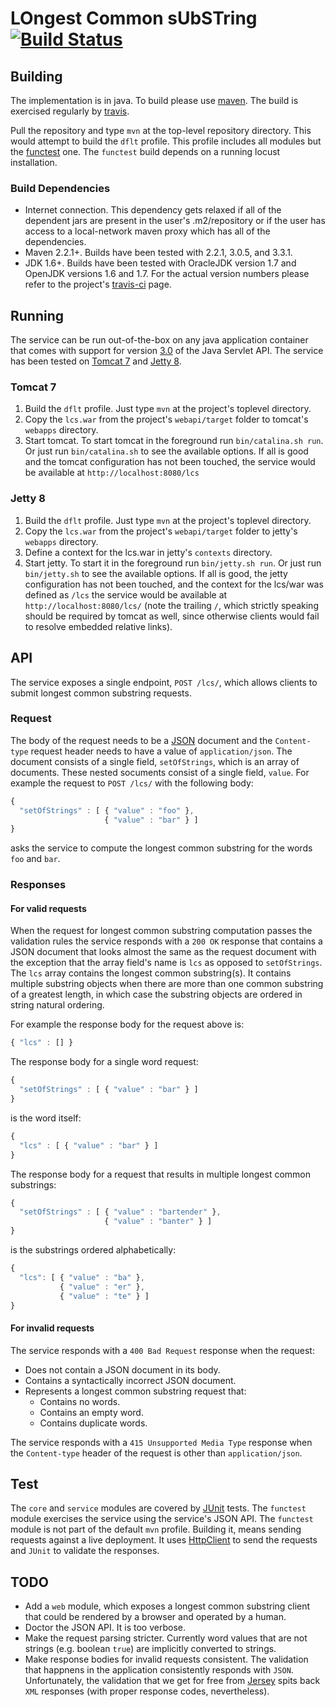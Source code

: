 # LOngest Common sUbSTring   [![Build Status](https://travis-ci.org/gv0tch0/locust.png)](https://travis-ci.org/gv0tch0/locust)

## Building

The implementation is in java. To build please use [maven](http://maven.apache.org/ "Maven Home"). The build is exercised regularly by [travis](https://travis-ci.org/gv0tch0/locust).

Pull the repository and type `mvn` at the top-level repository directory. This would attempt to build the `dflt` profile. This profile includes all modules but the [functest](https://github.com/gv0tch0/locust/tree/master/functest) one. The `functest` build depends on a running locust installation.

### Build Dependencies

- Internet connection. This dependency gets relaxed if all of the dependent jars are present in the user's .m2/repository or if the user has access to a local-network maven proxy which has all of the dependencies.
- Maven 2.2.1+. Builds have been tested with 2.2.1, 3.0.5, and 3.3.1.
- JDK 1.6+. Builds have been tested with OracleJDK version 1.7 and OpenJDK versions 1.6 and 1.7. For the actual version numbers please refer to the project's [travis-ci](https://travis-ci.org/gv0tch0/locust) page.

## Running

The service can be run out-of-the-box on any java application container that comes with support for version [3.0](http://jcp.org/en/jsr/detail?id=315) of the Java Servlet API. The service has been tested on [Tomcat 7](http://tomcat.apache.org/download-70.cgi) and [Jetty 8](http://download.eclipse.org/jetty/stable-8/dist/).

### Tomcat 7

1. Build the `dflt` profile. Just type `mvn` at the project's toplevel directory.
2. Copy the `lcs.war` from the project's `webapi/target` folder to tomcat's `webapps` directory.
3. Start tomcat. To start tomcat in the foreground run `bin/catalina.sh run`. Or just run `bin/catalina.sh` to see the available options. If all is good and the tomcat configuration has not been touched, the service would be available at `http://localhost:8080/lcs`

### Jetty 8

1. Build the `dflt` profile. Just type `mvn` at the project's toplevel directory.
2. Copy the `lcs.war` from the project's `webapi/target` folder to jetty's `webapps` directory.
3. Define a context for the lcs.war in jetty's `contexts` directory.
4. Start jetty. To start it in the foreground run `bin/jetty.sh run`. Or just run `bin/jetty.sh` to see the available options. If all is good, the jetty configuration has not been touched, and the context for the lcs/war was defined as `/lcs` the service would be available at `http://localhost:8080/lcs/` (note the trailing `/`, which strictly speaking should be required by tomcat as well, since otherwise clients would fail to resolve embedded relative links).

## API

The service exposes a single endpoint, `POST /lcs/`, which allows clients to submit longest common substring requests.

### Request

The body of the request needs to be a [JSON](http://json.org) document and the `Content-type` request header needs to have a value of `application/json`. The document consists of a single field, `setOfStrings`, which is an array of documents. These nested socuments consist of a single field, `value`. For example the request to `POST /lcs/` with the following body:
```javascript
{
  "setOfStrings" : [ { "value" : "foo" },
                     { "value" : "bar" } ]
}
```
asks the service to compute the longest common substring for the words `foo` and `bar`.

### Responses

#### For valid requests

When the request for longest common substring computation passes the validation rules the service responds with a `200 OK` response that contains a JSON document that looks almost the same as the request document with the exception that the array field's name is `lcs` as opposed to `setOfStrings`. The `lcs` array contains the longest common substring(s). It contains multiple substring objects when there are more than one common substring of a greatest length, in which case the substring objects are ordered in string natural ordering.

For example the response body for the request above is:
```javascript
{ "lcs" : [] }
```

The response body for a single word request:
```javascript
{
  "setOfStrings" : [ { "value" : "bar" } ]
}
```
is the word itself:
```javascript
{
  "lcs" : [ { "value" : "bar" } ]
}
```

The response body for a request that results in multiple longest common substrings:
```javascript
{
  "setOfStrings" : [ { "value" : "bartender" },
                     { "value" : "banter" } ]
}
```
is the substrings ordered alphabetically:
```javascript
{
  "lcs": [ { "value" : "ba" },
           { "value" : "er" },
           { "value" : "te" } ]
}
```

#### For invalid requests

The service responds with a `400 Bad Request` response when the request:
- Does not contain a JSON document in its body.
- Contains a syntactically incorrect JSON document.
- Represents a longest common substring request that:
  - Contains no words.
  - Contains an empty word.
  - Contains duplicate words.

The service responds with a `415 Unsupported Media Type` response when the `Content-type` header of the request is other than `application/json`.

## Test

The `core` and `service` modules are covered by [JUnit](http://junit.org) tests. The `functest` module exercises the service using the service's JSON API. The `functest` module is not part of the default `mvn` profile. Building it, means sending requests against a live deployment. It uses [HttpClient](http://hc.apache.org/httpclient-3.x/) to send the requests and `JUnit` to validate the responses.

## TODO

- Add a `web` module, which exposes a longest common substring client that could be rendered by a browser and operated by a human.
- Doctor the JSON API. It is too verbose.
- Make the request parsing stricter. Currently word values that are not strings (e.g. boolean `true`) are implicitly converted to strings.
- Make response bodies for invalid requests consistent. The validation that happnens in the application consistently responds with `JSON`. Unfortunately, the validation that we get for free from [Jersey](https://jersey.java.net/) spits back `XML` responses (with proper response codes, nevertheless).

